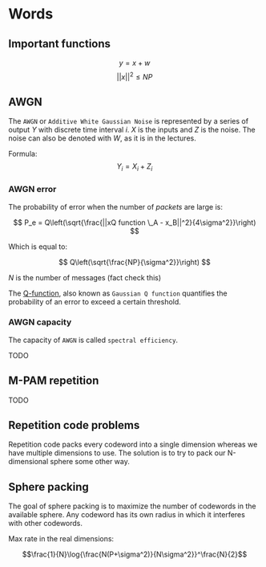# Words

## Important functions

$$ y = x + w $$ $$ ||x||^2 \leq NP $$

## AWGN

The `AWGN` or `Additive White Gaussian Noise` is represented by a series of
output $Y$ with discrete time interval $i$. $X$ is the inputs and $Z$ is the
noise. The noise can also be denoted with $W$, as it is in the lectures.

Formula: $$Y_i = X_i + Z_i$$

### AWGN error

The probability of error when the number of _packets_ are large is:

$$ P_e = Q\left(\sqrt{\frac{||xQ function \_A - x_B||^2}{4\sigma^2}}\right) $$

Which is equal to:

$$ Q\left(\sqrt{\frac{NP}{\sigma^2}}\right) $$

$N$ is the number of messages (fact check this)

The [Q-function](https://en.wikipedia.org/wiki/Q-function), also known as
`Gaussian Q function` quantifies the probability of an error to exceed a certain
threshold.

### AWGN capacity

The capacity of `AWGN` is called `spectral efficiency`.  

TODO

## M-PAM repetition

TODO

## Repetition code problems

Repetition code packs every codeword into a single dimension whereas we have
multiple dimensions to use. The solution is to try to pack our N-dimensional
sphere some other way.

## Sphere packing

The goal of sphere packing is to maximize the number of codewords in the
available sphere. Any codeword has its own radius in which it interferes with
other codewords.

Max rate in the real dimensions:

$$\frac{1}{N}\log{\frac{N(P+\sigma^2)}{N\sigma^2}}^\frac{N}{2}$$

